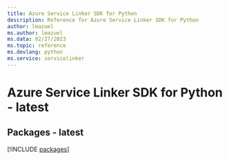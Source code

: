 ```yaml
---
title: Azure Service Linker SDK for Python
description: Reference for Azure Service Linker SDK for Python
author: lmazuel
ms.author: lmazuel
ms.data: 02/27/2023
ms.topic: reference
ms.devlang: python
ms.service: servicelinker
---
```

# Azure Service Linker SDK for Python - latest
## Packages - latest
[!INCLUDE [packages](service-linker-index.md)]